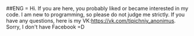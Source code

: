 ##ENG = Hi. If you are here, you probably liked or became interested in my code. 
I am new to programming, so please do not judge me strictly.
If you have any questions, here is my VK:https://vk.com/tipichniy_anonimus. Sorry, I don't have Facebook =D
